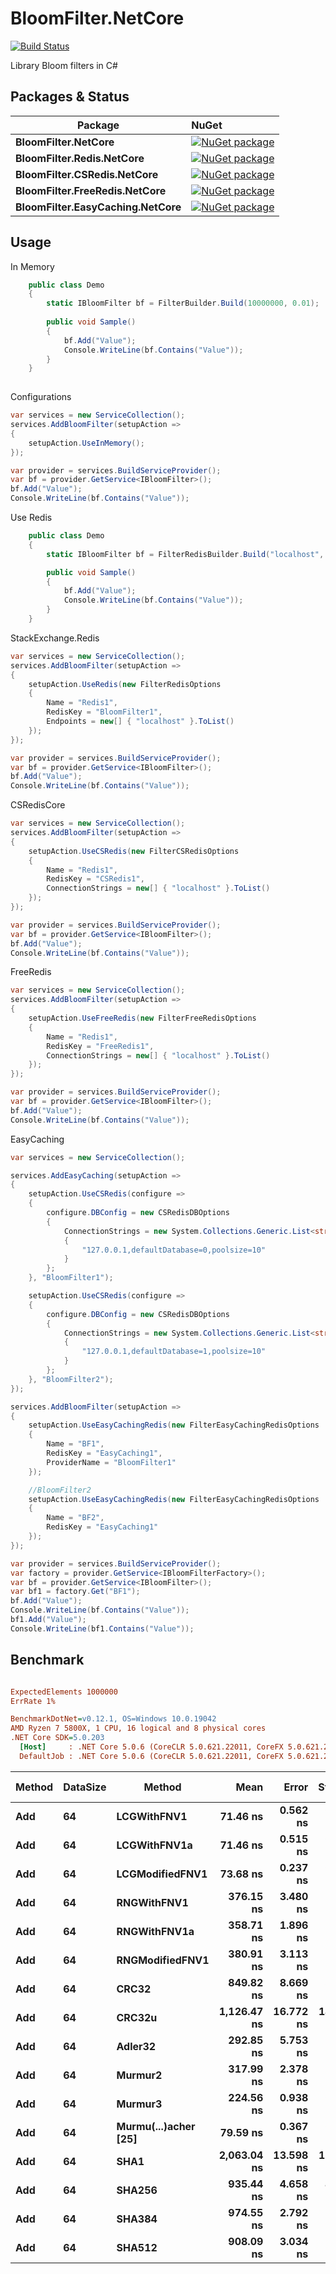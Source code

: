 # BloomFilter.NetCore

[![Build Status](https://travis-ci.org/vla/BloomFilter.NetCore.svg?branch=master)](https://travis-ci.org/vla/BloomFilter.NetCore)

Library  Bloom filters in C#


Packages & Status
---

Package  | NuGet         |
-------- | :------------ |
|**BloomFilter.NetCore**|[![NuGet package](https://buildstats.info/nuget/BloomFilter.NetCore)](https://www.nuget.org/packages/BloomFilter.NetCore)
|**BloomFilter.Redis.NetCore**|[![NuGet package](https://buildstats.info/nuget/BloomFilter.Redis.NetCore)](https://www.nuget.org/packages/BloomFilter.Redis.NetCore)
|**BloomFilter.CSRedis.NetCore**|[![NuGet package](https://buildstats.info/nuget/BloomFilter.CSRedis.NetCore)](https://www.nuget.org/packages/BloomFilter.CSRedis.NetCore)
|**BloomFilter.FreeRedis.NetCore**|[![NuGet package](https://buildstats.info/nuget/BloomFilter.FreeRedis.NetCore)](https://www.nuget.org/packages/BloomFilter.FreeRedis.NetCore)
|**BloomFilter.EasyCaching.NetCore**|[![NuGet package](https://buildstats.info/nuget/BloomFilter.EasyCaching.NetCore)](https://www.nuget.org/packages/BloomFilter.EasyCaching.NetCore)


Usage
---

In Memory
```cs
    public class Demo
    {
        static IBloomFilter bf = FilterBuilder.Build(10000000, 0.01);
        
        public void Sample()
        {
            bf.Add("Value");
            Console.WriteLine(bf.Contains("Value"));
        }
    }
 
```
Configurations
```cs
var services = new ServiceCollection();
services.AddBloomFilter(setupAction =>
{
    setupAction.UseInMemory();
});

var provider = services.BuildServiceProvider();
var bf = provider.GetService<IBloomFilter>();
bf.Add("Value");
Console.WriteLine(bf.Contains("Value"));
```

Use Redis
```cs
    public class Demo
    {
        static IBloomFilter bf = FilterRedisBuilder.Build("localhost", "InstanceName", 5000000, 0.001);

        public void Sample()
        {
            bf.Add("Value");
            Console.WriteLine(bf.Contains("Value"));
        }
    }
```

StackExchange.Redis
```cs
var services = new ServiceCollection();
services.AddBloomFilter(setupAction =>
{
    setupAction.UseRedis(new FilterRedisOptions
    {
        Name = "Redis1",
        RedisKey = "BloomFilter1",
        Endpoints = new[] { "localhost" }.ToList()
    });
});

var provider = services.BuildServiceProvider();
var bf = provider.GetService<IBloomFilter>();
bf.Add("Value");
Console.WriteLine(bf.Contains("Value"));
```

CSRedisCore
```cs
var services = new ServiceCollection();
services.AddBloomFilter(setupAction =>
{
    setupAction.UseCSRedis(new FilterCSRedisOptions
    {
        Name = "Redis1",
        RedisKey = "CSRedis1",
        ConnectionStrings = new[] { "localhost" }.ToList()
    });
});

var provider = services.BuildServiceProvider();
var bf = provider.GetService<IBloomFilter>();
bf.Add("Value");
Console.WriteLine(bf.Contains("Value"));
```

FreeRedis
```cs
var services = new ServiceCollection();
services.AddBloomFilter(setupAction =>
{
    setupAction.UseFreeRedis(new FilterFreeRedisOptions
    {
        Name = "Redis1",
        RedisKey = "FreeRedis1",
        ConnectionStrings = new[] { "localhost" }.ToList()
    });
});

var provider = services.BuildServiceProvider();
var bf = provider.GetService<IBloomFilter>();
bf.Add("Value");
Console.WriteLine(bf.Contains("Value"));
```

EasyCaching
```cs
var services = new ServiceCollection();

services.AddEasyCaching(setupAction =>
{
    setupAction.UseCSRedis(configure =>
    {
        configure.DBConfig = new CSRedisDBOptions
        {
            ConnectionStrings = new System.Collections.Generic.List<string>
            {
                "127.0.0.1,defaultDatabase=0,poolsize=10"
            }
        };
    }, "BloomFilter1");

    setupAction.UseCSRedis(configure =>
    {
        configure.DBConfig = new CSRedisDBOptions
        {
            ConnectionStrings = new System.Collections.Generic.List<string>
            {
                "127.0.0.1,defaultDatabase=1,poolsize=10"
            }
        };
    }, "BloomFilter2");
});

services.AddBloomFilter(setupAction =>
{
    setupAction.UseEasyCachingRedis(new FilterEasyCachingRedisOptions
    {
        Name = "BF1",
        RedisKey = "EasyCaching1",
        ProviderName = "BloomFilter1"
    });

    //BloomFilter2
    setupAction.UseEasyCachingRedis(new FilterEasyCachingRedisOptions
    {
        Name = "BF2",
        RedisKey = "EasyCaching1"
    });
});

var provider = services.BuildServiceProvider();
var factory = provider.GetService<IBloomFilterFactory>();
var bf = provider.GetService<IBloomFilter>();
var bf1 = factory.Get("BF1");
bf.Add("Value");
Console.WriteLine(bf.Contains("Value"));
bf1.Add("Value");
Console.WriteLine(bf1.Contains("Value"));
```


Benchmark
---

``` ini

ExpectedElements 1000000
ErrRate 1%

BenchmarkDotNet=v0.12.1, OS=Windows 10.0.19042
AMD Ryzen 7 5800X, 1 CPU, 16 logical and 8 physical cores
.NET Core SDK=5.0.203
  [Host]     : .NET Core 5.0.6 (CoreCLR 5.0.621.22011, CoreFX 5.0.621.22011), X64 RyuJIT
  DefaultJob : .NET Core 5.0.6 (CoreCLR 5.0.621.22011, CoreFX 5.0.621.22011), X64 RyuJIT


```



| Method | DataSize |               Method |        Mean |     Error |    StdDev |  Gen 0 | Gen 1 | Gen 2 | Allocated |
|------- |--------- |--------------------- |------------:|----------:|----------:|-------:|------:|------:|----------:|
|    **Add** |       **64** |          **LCGWithFNV1** |    **71.46 ns** |  **0.562 ns** |  **0.469 ns** | **0.0033** |     **-** |     **-** |      **56 B** |
|    **Add** |       **64** |         **LCGWithFNV1a** |    **71.46 ns** |  **0.515 ns** |  **0.456 ns** | **0.0033** |     **-** |     **-** |      **56 B** |
|    **Add** |       **64** |      **LCGModifiedFNV1** |    **73.68 ns** |  **0.237 ns** |  **0.210 ns** | **0.0033** |     **-** |     **-** |      **56 B** |
|    **Add** |       **64** |          **RNGWithFNV1** |   **376.15 ns** |  **3.480 ns** |  **3.085 ns** | **0.0200** |     **-** |     **-** |     **336 B** |
|    **Add** |       **64** |         **RNGWithFNV1a** |   **358.71 ns** |  **1.896 ns** |  **1.773 ns** | **0.0200** |     **-** |     **-** |     **336 B** |
|    **Add** |       **64** |      **RNGModifiedFNV1** |   **380.91 ns** |  **3.113 ns** |  **2.759 ns** | **0.0200** |     **-** |     **-** |     **336 B** |
|    **Add** |       **64** |                **CRC32** |   **849.82 ns** |  **8.669 ns** |  **8.109 ns** | **0.0057** |     **-** |     **-** |      **96 B** |
|    **Add** |       **64** |               **CRC32u** | **1,126.47 ns** | **16.772 ns** | **14.006 ns** | **0.0057** |     **-** |     **-** |      **96 B** |
|    **Add** |       **64** |              **Adler32** |   **292.85 ns** |  **5.753 ns** |  **7.276 ns** | **0.0057** |     **-** |     **-** |      **96 B** |
|    **Add** |       **64** |              **Murmur2** |   **317.99 ns** |  **2.378 ns** |  **2.224 ns** | **0.0086** |     **-** |     **-** |     **144 B** |
|    **Add** |       **64** |              **Murmur3** |   **224.56 ns** |  **0.938 ns** |  **0.831 ns** | **0.0033** |     **-** |     **-** |      **56 B** |
|    **Add** |       **64** | **Murmu(...)acher [25]** |    **79.59 ns** |  **0.367 ns** |  **0.343 ns** | **0.0033** |     **-** |     **-** |      **56 B** |
|    **Add** |       **64** |                 **SHA1** | **2,063.04 ns** | **13.598 ns** | **12.720 ns** | **0.0572** |     **-** |     **-** |     **960 B** |
|    **Add** |       **64** |               **SHA256** |   **935.44 ns** |  **4.658 ns** |  **4.129 ns** | **0.0391** |     **-** |     **-** |     **664 B** |
|    **Add** |       **64** |               **SHA384** |   **974.55 ns** |  **2.792 ns** |  **2.475 ns** | **0.0305** |     **-** |     **-** |     **528 B** |
|    **Add** |       **64** |               **SHA512** |   **908.09 ns** |  **3.034 ns** |  **2.838 ns** | **0.0353** |     **-** |     **-** |     **592 B** |

